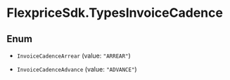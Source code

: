 # FlexpriceSdk.TypesInvoiceCadence

## Enum


* `InvoiceCadenceArrear` (value: `"ARREAR"`)

* `InvoiceCadenceAdvance` (value: `"ADVANCE"`)


